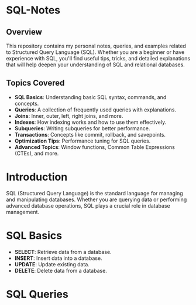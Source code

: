 # SQL-Notes

## Overview

This repository contains my personal notes, queries, and examples related to Structured Query Language (SQL). Whether you are a beginner or have experience with SQL, you'll find useful tips, tricks, and detailed explanations that will help deepen your understanding of SQL and relational databases.

## Topics Covered 

+ **SQL Basics**: Understanding basic SQL syntax, commands, and concepts.
+ **Queries**: A collection of frequently used queries with explanations.
+ **Joins**: Inner, outer, left, right joins, and more.
+ **Indexes**: How indexing works and how to use them effectively.
+ **Subqueries**: Writing subqueries for better performance.
+ **Transactions**: Concepts like commit, rollback, and savepoints.
+ **Optimization Tips**: Performance tuning for SQL queries.
+ **Advanced Topics**: Window functions, Common Table Expressions (CTEs), and more.


# Introduction

SQL (Structured Query Language) is the standard language for managing and manipulating databases. Whether you are querying data or performing advanced database operations, SQL plays a crucial role in database management.

# SQL Basics

+ **SELECT**: Retrieve data from a database.
+ **INSERT**: Insert data into a database.
+ **UPDATE**: Update existing data.
+ **DELETE**: Delete data from a database.

# SQL Queries  
